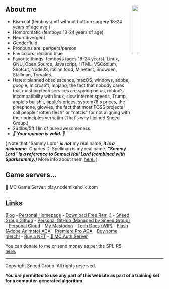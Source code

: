 ## About me <img src="pompom.jpg" width="20%" align="right">

* Bisexual (femboys/mtf without bottom surgery 18-24 years of age avg.)
* Homoromatic (femboys 18-24 years of age)
* Neurodivergent
* Genderfluid
* Pronouns are: per/pers/person
* Fav colors: red and blue
* Favorite things: femboys (ages 18-24 years), Linux, GNU, Open Source, Javascript, HTML, VSCodium, Shotcut, NodeJS, italian food, Minetest, Snowden, Stallman, Torvalds.
* Hates: planned obsolescence, macOS, windows, adobe, google, microsoft, mojang, the fact that nobody cares that most big tech services are spying on us, roblox's incompatibility with linux, slow internet speeds, Trump, apple's bullshit, apple's prices, system76's prices, the pinephone, glowies, the fact that most FOSS projects call people "rotten flesh" or "natzis" for not aligning with their principles verbatim (That's why I joined Sneed Group.)
* 264lbs/5ft 11in of pure awesomeness.
* ***💖 Your opinion is valid. 💖***

( Note that "Sammy Lord" ***is not*** my real name, ***it is a nickname.*** Charles D. Spellman is my real name. ***"Sammy Lord" is a reference to Samuel Hall Lord (combined with Sparksammy.)*** More info about them [here.](https://en.wikipedia.org/wiki/Samuel_Hall_Lord) )

## Game servers...

🍎 MC Game Server:
play.nodemixaholic.com

## Links
[Blog](/blog) - [Personal Homepage](/homepage) - [Download Free Ram ;)](/download-free-ram) - [Sneed Group Github](https://github.com/Sneed-Group) - [Personal GitHub (Managed by Sneed Group)](https://github.com/orgs/sammy-lord/) - [Personal Cloud](https://cloud.sparksammy.com) - [My Mastodon](https://skrt.social/@sparksammy) - [Tech Docs (WIP)](/tech-docs) - [Flash (Adobe Animate) ACA](/flashcert.pdf) - [Premiere Pro ACA](/ppcert.pdf) - [Buy some merch!](https://0xclthz.myspreadshop.com/) - [Buy a NFT](https://marketplace.mintable.com/profile/nodemixaholic) - [🔐 MC Auth Server](https://mcauth.nodemixaholic.com)

You can donate to me or send money as per the SPL-R5 [here.](https://coindrop.to/sneed-group)

---

Copyright Sneed Group. All rights reserved. 


**You *are* permitted to use any part of this website as part of a training set for a computer-generated algorithm.**

